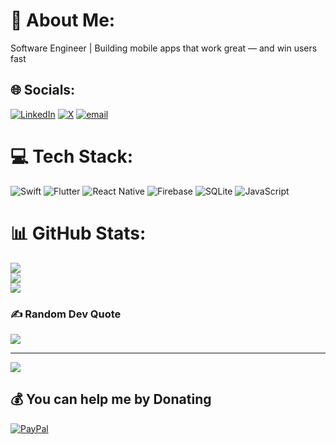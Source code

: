 # 💫 About Me:
Software Engineer | Building mobile apps that work great — and win users fast


## 🌐 Socials:
[![LinkedIn](https://img.shields.io/badge/LinkedIn-%230077B5.svg?logo=linkedin&logoColor=white)](https://linkedin.com/in/sadaqatmustafa) [![X](https://img.shields.io/badge/X-black.svg?logo=X&logoColor=white)](https://x.com/sadaqatmustafa1) [![email](https://img.shields.io/badge/Email-D14836?logo=gmail&logoColor=white)](mailto:sadaqatmustafa.dev@gmail.com) 

# 💻 Tech Stack:
![Swift](https://img.shields.io/badge/swift-F54A2A?style=flat-square&logo=swift&logoColor=white) ![Flutter](https://img.shields.io/badge/Flutter-%2302569B.svg?style=flat-square&logo=Flutter&logoColor=white) ![React Native](https://img.shields.io/badge/react_native-%2320232a.svg?style=flat-square&logo=react&logoColor=%2361DAFB) ![Firebase](https://img.shields.io/badge/firebase-a08021?style=flat-square&logo=firebase&logoColor=ffcd34) ![SQLite](https://img.shields.io/badge/sqlite-%2307405e.svg?style=flat-square&logo=sqlite&logoColor=white) ![JavaScript](https://img.shields.io/badge/javascript-%23323330.svg?style=flat-square&logo=javascript&logoColor=%23F7DF1E)
# 📊 GitHub Stats:
![](https://github-readme-stats.vercel.app/api?username=sadaqatmustafa123&theme=synthwave&hide_border=false&include_all_commits=true&count_private=false)<br/>
![](https://nirzak-streak-stats.vercel.app/?user=sadaqatmustafa123&theme=synthwave&hide_border=false)<br/>
![](https://github-readme-stats.vercel.app/api/top-langs/?username=sadaqatmustafa123&theme=synthwave&hide_border=false&include_all_commits=true&count_private=false&layout=compact)

### ✍️ Random Dev Quote
![](https://quotes-github-readme.vercel.app/api?type=horizontal&theme=dark)

---
[![](https://visitcount.itsvg.in/api?id=sadaqatmustafa123&icon=0&color=0)](https://visitcount.itsvg.in)

  ## 💰 You can help me by Donating
  [![PayPal](https://img.shields.io/badge/PayPal-00457C?style=for-the-badge&logo=paypal&logoColor=white)](https://paypal.me/aneesulhassan05) 

  
<!-- Proudly created with GPRM ( https://gprm.itsvg.in ) -->
